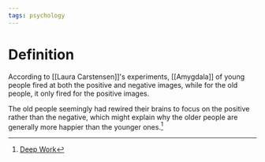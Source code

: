 ```yaml
---
tags: psychology
---
```


# Definition

According to [[Laura Carstensen]]'s experiments, [[Amygdala]] of young people fired at both the positive and negative images, while for the old people, it only fired for the positive images.

The old people seemingly had rewired their brains to focus on the positive rather than the negative, which might explain why the older people are generally more happier than the younger ones.[^1]

[^1]: [Deep Work](zotero://open-pdf/library/items/J6AK883D?page=47)